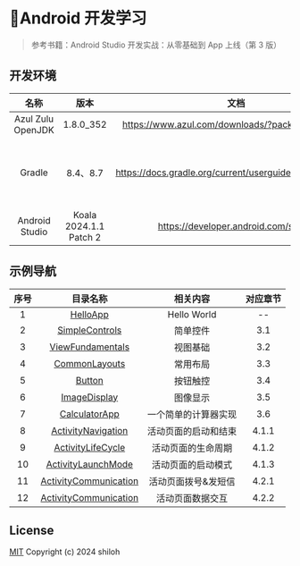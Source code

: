 # 📱Android 开发学习

> 参考书籍：Android Studio 开发实战：从零基础到 App 上线（第 3 版）

## 开发环境

| 名称 | 版本 | 文档 | 备注 |
| :---: | :---: | :---: | :---: |
| Azul Zulu OpenJDK | 1.8.0_352 | <https://www.azul.com/downloads/?package=jdk#zulu> | JDK |
| Gradle | 8.4、8.7 | <https://docs.gradle.org/current/userguide/userguide.html> | 项目构建、依赖管理 |
| Android Studio | Koala 2024.1.1 Patch 2 | <https://developer.android.com/studio> | IDE |

## 示例导航

| 序号 | 目录名称 | 相关内容 | 对应章节 |
| :---: | :---: | :---: | :---: |
| 1 | [HelloApp](./HelloApp) | Hello World | -- |
| 2 | [SimpleControls](./SimpleControls) | 简单控件 | 3.1 |
| 3 | [ViewFundamentals](./ViewFundamentals) | 视图基础 | 3.2 |
| 4 | [CommonLayouts](./CommonLayouts) | 常用布局 | 3.3 |
| 5 | [Button](./Button) | 按钮触控 | 3.4 |
| 6 | [ImageDisplay](./ImageDisplay) | 图像显示 | 3.5 |
| 7 | [CalculatorApp](./CalculatorApp) | 一个简单的计算器实现 | 3.6 |
| 8 | [ActivityNavigation](./ActivityNavigation) | 活动页面的启动和结束 | 4.1.1 |
| 9 | [ActivityLifeCycle](./ActivityLifecycle) | 活动页面的生命周期 | 4.1.2 |
| 10 | [ActivityLaunchMode](./ActivityLaunchMode/) | 活动页面的启动模式 | 4.1.3 |
| 11 | [ActivityCommunication](./ActivityCommunication/app/src/main/java/org/shiloh/android/MainActivity.java) | 活动页面拨号&发短信 | 4.2.1 |
| 12 | [ActivityCommunication](./ActivityCommunication/app/src/main/java/org/shiloh/android/datainteraction/) | 活动页面数据交互 | 4.2.2 |

## License

[MIT](./LICENSE) Copyright (c) 2024 shiloh
